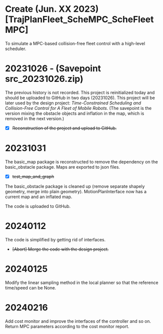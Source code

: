 # Create (Jun. XX 2023) [TrajPlanFleet_ScheMPC_ScheFleetMPC]
To simulate a MPC-based collision-free fleet control with a high-level scheduler.

# 20231026 - (Savepoint src_20231026.zip)
The previous history is not recorded. This project is reinitialized today and should be uploaded to GitHub in two days (20231026). This project will be later used by the design project: *Time-Constrained Scheduling and Collision-Free Control for A Fleet of Mobile Robots*. (The savepoint is the version mixing the obstacle objects and inflation in the map, which is removed in the next version.)

- [x] ~~Reconstruction of the project and upload to GitHub.~~

# 20231031
The basic_map package is reconstructed to remove the dependency on the basic_obstacle package. Maps are exported to json files.
- [x] ~~test_map_and_graph~~

The basic_obstacle package is cleaned up (remove separate shapely geometry, merge into plain geometry).
MotionPlanInterface now has a current map and an inflated map.

The code is uploaded to GitHub.

# 20240112
The code is simplified by getting rid of interfaces.
- ~~[Abort] Merge the code with the design project.~~

# 20240125
Modify the linear sampling method in the local planner so that the reference time/speed can be None.

# 20240216
Add cost monitor and improve the interfaces of the controller and so on.
Return MPC parameters according to the cost monitor report.